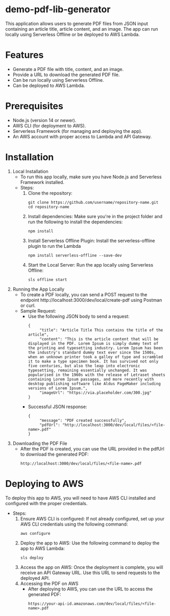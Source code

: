 # demo-pdf-lib-generator
This application allows users to generate PDF files from JSON input containing an article title, article content, and an image. The app can run locally using Serverless Offline or be deployed to AWS Lambda.

# Features
- Generate a PDF file with title, content, and an image.
- Provide a URL to download the generated PDF file.
- Can be run locally using Serverless Offline.
- Can be deployed to AWS Lambda.

# Prerequisites
- Node.js (version 14 or newer).
- AWS CLI (for deployment to AWS).
- Serverless Framework (for managing and deploying the app).
- An AWS account with proper access to Lambda and API Gateway.

# Installation
1.  Local Installation
    - To run this app locally, make sure you have Node.js and Serverless Framework installed.
    - Steps:
      1. Clone the repository:
         ```
         git clone https://github.com/username/repository-name.git
         cd repository-name
         ```
      2. Install dependencies: Make sure you're in the project folder and run the following to install the dependencies:
         ```
         npm install
         ```
      3. Install Serverless Offline Plugin: Install the serverless-offline plugin to run the Lambda
         ```
         npm install serverless-offline --save-dev
         ```
      4. Start the Local Server: Run the app locally using Serverless Offline:
         ```
         sls offline start
         ```
2.   Running the App Locally
     - To create a PDF locally, you can send a POST request to the endpoint http://localhost:3000/dev/local/create-pdf using Postman or curl.
     - Sample Request:
       - Use the following JSON body to send a request:
         ```
         {
              "title": "Article Title This contains the title of the article",
              "content": "This is the article content that will be displayed in the PDF. Lorem Ipsum is simply dummy text of the printing and typesetting industry. Lorem Ipsum has been the industry's standard dummy text ever since the 1500s, when an unknown printer took a galley of type and scrambled it to make a type specimen book. It has survived not only five centuries, but also the leap into electronic typesetting, remaining essentially unchanged. It was popularised in the 1960s with the release of Letraset sheets containing Lorem Ipsum passages, and more recently with desktop publishing software like Aldus PageMaker including versions of Lorem Ipsum.",
              "imageUrl": "https://via.placeholder.com/300.jpg"
         }
         ```
       - Successful JSON response:
         ```
         {
              "message": "PDF created successfully",
              "pdfUrl": "http://localhost:3000/dev/local/files/<file-name>.pdf"
         }
         ```
3.  Downloading the PDF File
    - After the PDF is created, you can use the URL provided in the pdfUrl to download the generated PDF:
      ```
      http://localhost:3000/dev/local/files/<file-name>.pdf
      ```

# Deploying to AWS
  To deploy this app to AWS, you will need to have AWS CLI installed and configured with the proper credentials.

  - Steps:
    1. Ensure AWS CLI is configured: If not already configured, set up your AWS CLI credentials using the following command:
       ```
       aws configure
       ```
    2. Deploy the app to AWS: Use the following command to deploy the app to AWS Lambda:
       ```
       sls deploy
       ```
    3. Access the app on AWS: Once the deployment is complete, you will receive an API Gateway URL. Use this URL to send requests to the deployed API.
    4. Accessing the PDF on AWS
       - After deploying to AWS, you can use the URL to access the generated PDF:
         ```
         https://your-api-id.amazonaws.com/dev/local/files/<file-name>.pdf
         ```
